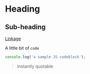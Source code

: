 # Heading

## Sub-heading

[Linkage](https://www.level-out.com)

A little bit of `code`

 ```javascript
 console.log('a sample JS codeblock');
 ```

> Instantly quotable

